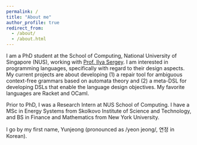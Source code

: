 ```yaml
---
permalink: /
title: "About me"
author_profile: true
redirect_from: 
  - /about/
  - /about.html
---
```


I am a PhD student at the School of Computing, National University of Singapore (NUS), working with [Prof. Ilya Sergey](https://ilyasergey.net/). I am interested in programming languages, specifically with regard to their design aspects. My current projects are about developing (1) a repair tool for ambiguous context-free grammars based on automata theory and (2) a meta-DSL for developing DSLs that enable the language design objectives. My favorite languages are Racket and OCaml. 

Prior to PhD, I was a Research Intern at NUS School of Computing. I have a MSc in Energy Systems from Skolkovo Institute of Science and Technology, and BS in Finance and Mathematics from New York University.

I go by my first name, Yunjeong (pronounced as /yeon jeong/, 연정 in Korean).


